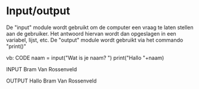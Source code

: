 # Input/output
De "input" module wordt gebruikt om de computer een vraag te laten stellen aan de gebruiker.
Het antwoord hiervan wordt dan opgeslagen in een variabel, lijst, etc.
De "output" module wordt gebruikt via het commando "print()"

vb:
CODE
naam = input("Wat is je naam? ")
print("Hallo "+naam)

INPUT
Bram Van Rossenveld

OUTPUT
Hallo Bram Van Rossenveld
